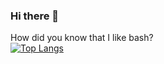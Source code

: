 ### Hi there 👋

How did you know that I like bash?  
[![Top Langs](https://github-readme-stats.vercel.app/api/top-langs/?username=kazandu&theme=discord_old_blurple)](https://github.com/anuraghazra/github-readme-stats)

